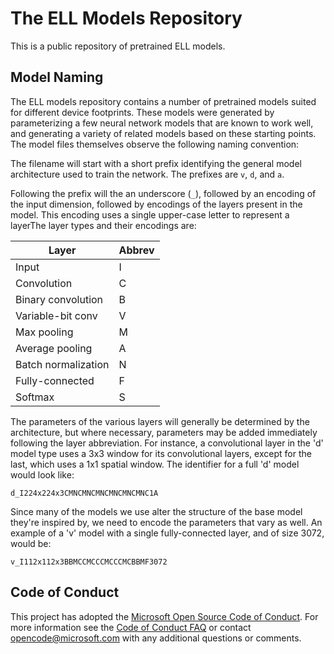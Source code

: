 
# The ELL Models Repository

This is a public repository of pretrained ELL models. 

## Model Naming

The ELL models repository contains a number of pretrained models suited for different device 
footprints. These models were generated by parameterizing a few neural network models that are 
known to work well, and generating a variety of related models based on these starting points. 
The model files themselves observe the following naming convention:

The filename will start with a short prefix identifying the general model architecture used to train the network. The 
prefixes are `v`, `d`, and `a`.

Following the prefix will the an underscore (`_`), followed by an encoding of the input dimension,
followed by encodings of the layers present in the model. This encoding uses a single upper-case
letter to represent a layerThe layer types and their encodings are:

| Layer         | Abbrev |
|--------------------|---|
| Input              | I |
| Convolution        | C |
| Binary convolution | B |
| Variable-bit conv  | V |
| Max pooling        | M |
| Average pooling    | A |
| Batch normalization| N |
| Fully-connected    | F |
| Softmax            | S |

The parameters of the various layers will generally be determined by the architecture, but where
necessary, parameters may be added immediately following the layer abbreviation. 
For instance, a convolutional layer in the 'd' model type uses a 3x3 window for its convolutional 
layers, except for the last, which uses a 1x1 spatial window. The identifier for a full 'd' model 
would look like:

```
d_I224x224x3CMNCMNCMNCMNCMNCMNC1A
```

Since many of the models we use alter the structure of the base model they're inspired by, we need to 
encode the parameters that vary as well. An example of a 'v' model with a single fully-connected layer, 
and of size 3072, would be:

```
v_I112x112x3BBMCCMCCCMCCCMCBBMF3072
```

## Code of Conduct

This project has adopted the [Microsoft Open Source Code of Conduct](https://opensource.microsoft.com/codeofconduct/).
For more information see the [Code of Conduct FAQ](https://opensource.microsoft.com/codeofconduct/faq/) or
contact [opencode@microsoft.com](mailto:opencode@microsoft.com) with any additional questions or comments.

